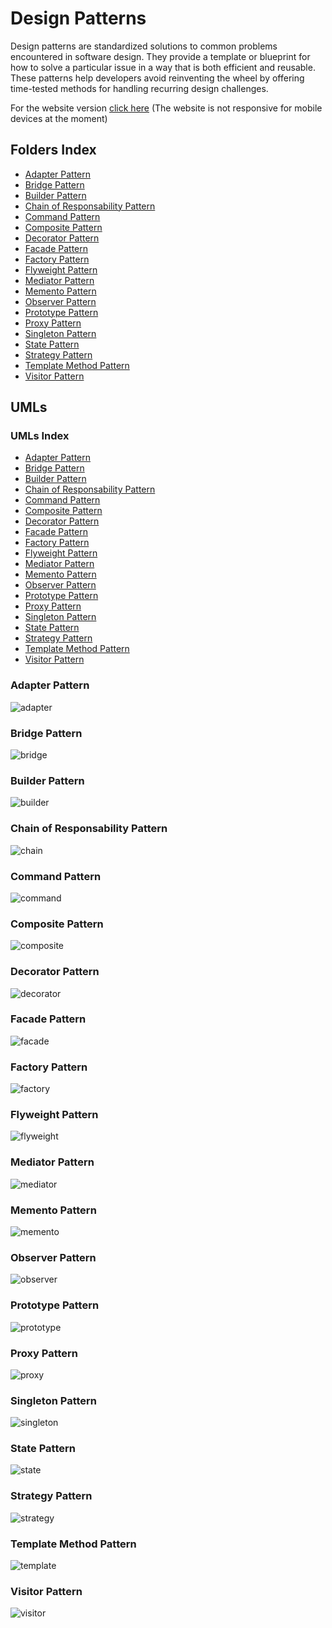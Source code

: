 # Design Patterns

Design patterns are standardized solutions to common problems encountered in software design. They provide a template or blueprint for how to solve a particular issue in a way that is both efficient and reusable. These patterns help developers avoid reinventing the wheel by offering time-tested methods for handling recurring design challenges.

For the website version <a href="https://aleandropresta.github.io/design-patterns/">click here</a> (The website is not responsive for mobile devices at the moment)

## Folders Index

<ul>
    <li><a href="./Adapter/">Adapter Pattern</a></li>
    <li><a href="./Bridge/">Bridge Pattern</a></li>
    <li><a href="./Builder/">Builder Pattern</a></li>
    <li><a href="./Chain/">Chain of Responsability Pattern</a></li>
    <li><a href="./Command/">Command Pattern</a></li>
    <li><a href="./Composite/">Composite Pattern</a></li>
    <li><a href="./Decorator/">Decorator Pattern</a></li>
    <li><a href="./Facade/">Facade Pattern</a></li>
    <li><a href="./Factory/">Factory Pattern</a></li>
    <li><a href="./Flyweight/">Flyweight Pattern</a></li>
    <li><a href="./Mediator/">Mediator Pattern</a></li>
    <li><a href="./Memento/">Memento Pattern</a></li>
    <li><a href="./Observer/">Observer Pattern</a></li>
    <li><a href="./Prototype/">Prototype Pattern</a></li>
    <li><a href="./Proxy/">Proxy Pattern</a></li>
    <li><a href="./Singleton">Singleton Pattern</a></li>
    <li><a href="/State/">State Pattern</a></li>
    <li><a href="./Strategy/">Strategy Pattern</a></li>
    <li><a href="./Template/">Template Method Pattern</a></li>
    <li><a href="./Visitor/">Visitor Pattern</a></li>
</ul>

## UMLs

### UMLs Index

-   [Adapter Pattern](#adapter-pattern)
-   [Bridge Pattern](#bridge-pattern)
-   [Builder Pattern](#builder-pattern)
-   [Chain of Responsability Pattern](#chain-of-responsability)
-   [Command Pattern](#command-pattern)
-   [Composite Pattern](#composite-pattern)
-   [Decorator Pattern](#decorator-pattern)
-   [Facade Pattern](#facade-pattern)
-   [Factory Pattern](#factory-pattern)
-   [Flyweight Pattern](#flyweight-pattern)
-   [Mediator Pattern](#mediator-pattern)
-   [Memento Pattern](#memento-pattern)
-   [Observer Pattern](#observer-pattern)
-   [Prototype Pattern](#prototype-pattern)
-   [Proxy Pattern](#proxy-pattern)
-   [Singleton Pattern](#singleton-pattern)
-   [State Pattern](#state-pattern)
-   [Strategy Pattern](#strategy-pattern)
-   [Template Method Pattern](#template-method-pattern)
-   [Visitor Pattern](#visitor-pattern)

### Adapter Pattern

![adapter](/Adapter/implementation.png)

### Bridge Pattern

![bridge](/Bridge/uml.png)

### Builder Pattern

![builder](/Builder/uml.png)

### Chain of Responsability Pattern

![chain](/Chain/uml.png)

### Command Pattern

![command](/Command/uml.png)

### Composite Pattern

![composite](Composite/uml.png)

### Decorator Pattern

![decorator](/Decorator/images/uml.png)

### Facade Pattern

![facade](/Facade/images/uml.png)

### Factory Pattern

![factory](/Factory/uml.png)

### Flyweight Pattern

![flyweight](/Flyweight/uml.png)

### Mediator Pattern

![mediator](/Mediator/uml.png)

### Memento Pattern

![memento](/Memento/uml.png)

### Observer Pattern

![observer](/Observer/images/image.png)

### Prototype Pattern

![prototype](/Prototype/uml.png)

### Proxy Pattern

![proxy](/Proxy/uml.png)

### Singleton Pattern

![singleton](/Singleton/images/implementation.png)

### State Pattern

![state](/State/uml.png)

### Strategy Pattern

![strategy](/Strategy/images/uml.png)

### Template Method Pattern

![template](/Template/uml.png)

### Visitor Pattern

![visitor](/Visitor/uml.png)
